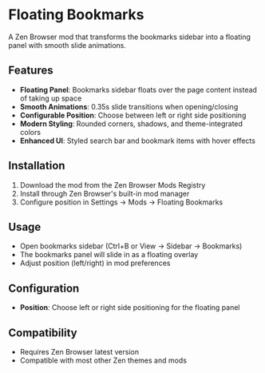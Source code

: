 # Floating Bookmarks

A Zen Browser mod that transforms the bookmarks sidebar into a floating panel with smooth slide animations.

## Features

- **Floating Panel**: Bookmarks sidebar floats over the page content instead of taking up space
- **Smooth Animations**: 0.35s slide transitions when opening/closing
- **Configurable Position**: Choose between left or right side positioning
- **Modern Styling**: Rounded corners, shadows, and theme-integrated colors
- **Enhanced UI**: Styled search bar and bookmark items with hover effects

## Installation

1. Download the mod from the Zen Browser Mods Registry
2. Install through Zen Browser's built-in mod manager
3. Configure position in Settings → Mods → Floating Bookmarks

## Usage

- Open bookmarks sidebar (Ctrl+B or View → Sidebar → Bookmarks)
- The bookmarks panel will slide in as a floating overlay
- Adjust position (left/right) in mod preferences

## Configuration

- **Position**: Choose left or right side positioning for the floating panel

## Compatibility

- Requires Zen Browser latest version
- Compatible with most other Zen themes and mods
